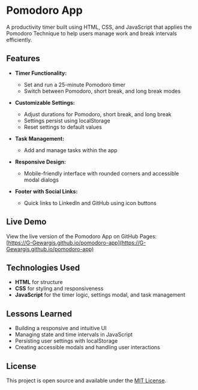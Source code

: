 # Pomodoro App

A productivity timer built using HTML, CSS, and JavaScript that applies the Pomodoro Technique to help users manage work and break intervals efficiently.

## Features

- **Timer Functionality:**  
  - Set and run a 25-minute Pomodoro timer  
  - Switch between Pomodoro, short break, and long break modes

- **Customizable Settings:**  
  - Adjust durations for Pomodoro, short break, and long break  
  - Settings persist using localStorage  
  - Reset settings to default values

- **Task Management:**  
  - Add and manage tasks within the app  

- **Responsive Design:**  
  - Mobile-friendly interface with rounded corners and accessible modal dialogs

- **Footer with Social Links:**  
  - Quick links to LinkedIn and GitHub using icon buttons

## Live Demo

View the live version of the Pomodoro App on GitHub Pages:  
[https://G-Gewargis.github.io/pomodoro-app](https://G-Gewargis.github.io/pomodoro-app)

## Technologies Used

- **HTML** for structure
- **CSS** for styling and responsiveness
- **JavaScript** for the timer logic, settings modal, and task management

## Lessons Learned

- Building a responsive and intuitive UI  
- Managing state and time intervals in JavaScript  
- Persisting user settings with localStorage  
- Creating accessible modals and handling user interactions

## License

This project is open source and available under the [MIT License](LICENSE).